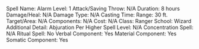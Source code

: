 
Spell Name: Alarm
Level: 1
Attack/Saving Throw: N/A
Duration: 8 hours
Damage/Heal: N/A
Damage Type: N/A
Casting Time: 
Range: 30 ft.
Target/Area: N/A
Components: N/A
Cost: N/A
Class: Ranger
School:  Wizard
Additional Detail: Abjuration
Per Higher Spell Level: N/A
Concentration Spell: N/A
Ritual Spell: No
Verbal Component: Yes
Material Component: Yes
Somatic Component: Yes
